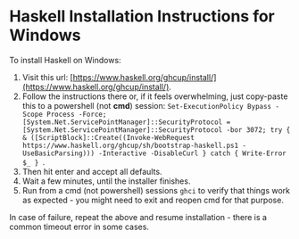 # Haskell Installation Instructions for Windows

To install Haskell on Windows:

1. Visit this url: [https://www.haskell.org/ghcup/install/](https://www.haskell.org/ghcup/install/).
2. Follow the instructions there or, if it feels overwhelming, just copy-paste this to a powershell (not **cmd**) session: `Set-ExecutionPolicy Bypass -Scope Process -Force;[System.Net.ServicePointManager]::SecurityProtocol = [System.Net.ServicePointManager]::SecurityProtocol -bor 3072; try { & ([ScriptBlock]::Create((Invoke-WebRequest https://www.haskell.org/ghcup/sh/bootstrap-haskell.ps1 -UseBasicParsing))) -Interactive -DisableCurl } catch { Write-Error $_ }
`.
3. Then hit enter and accept all defaults.
4. Wait a few minutes, until the installer finishes.
5. Run from a cmd (not powershell) sessions `ghci` to verify that things work as expected - you might need to exit and reopen cmd for that purpose.

In case of failure, repeat the above and resume installation - there is a common timeout error in some cases.